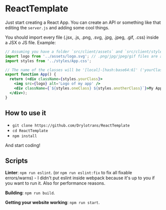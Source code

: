 # ReactTemplate
Just start creating a React App.
You can create an API or something like that editing the `server.js` and adding some cool things.

You should import every file (.jsx, .js, .png, .svg, .jpg, .jpeg, .gif, .css) inside a JSX o JS file.
Example:
```jsx
// Assuming you have a folder `src/client/assets` and `src/client/styles`...
import logo from '../assets/logo.svg'; // .png/jpg/jpeg/gif files are also supported
import styles from '../styles/App.css';

// The name of the classes will be '[local]-[hash:base64:6]' ('yourClass-1ECm9i')
export function App() {
  return (<div className={styles.yourClass}>
    <img src={logo} alt='Logo of my app' />
    <div className={`${styles.oneClass} ${styles.anotherClass}`}>My App!</div>
  </div>);
}
```

## How to use it
- `git clone https://github.com/Drylotrans/ReactTemplate`
- `cd ReactTemplate`
- `npm install`

And start coding!


## Scripts
**Linter**: `npm run eslint`. (or `npm run eslint:fix` to fix all fixable errors/warns) - I didn't put eslint inside webpack because it's up to you if you want to run it. Also for performance reasons.

**Building**: `npm run build`.

**Getting your website working**: `npm run start`.
